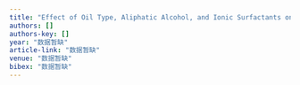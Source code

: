 ```yaml
---
title: "Effect of Oil Type, Aliphatic Alcohol, and Ionic Surfactants on the Formation and Stability of Ceramide-2 Enriched Nanoemulsions"
authors: []
authors-key: []
year: "数据暂缺"
article-link: "数据暂缺"
venue: "数据暂缺"
bibex: "数据暂缺"
---
```

